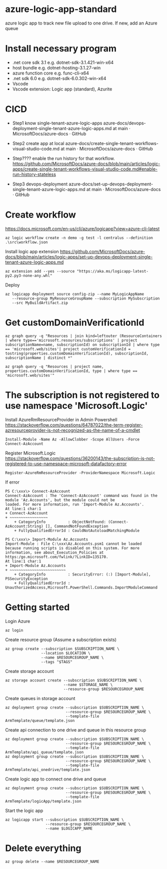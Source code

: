 # azure-logic-app-standard
azure logic app to track new file upload to one drive. If new, add an Azure queue


# Install necessary program
  - .net core sdk 3.1 e.g. dotnet-sdk-3.1.421-win-x64
  - host bundle e.g. dotnet-hosting-3.1.27-win
  - azure function core e.g. func-cli-x64
  - .net sdk 6.0 e.g. dotnet-sdk-6.0.302-win-x64
  - Vscode
  - Vscode extension: Logic app (standard), Azurite

# CICD 

 - Step1 know single-tenant-azure-logic-apps
azure-docs/devops-deployment-single-tenant-azure-logic-apps.md at main · MicrosoftDocs/azure-docs · GitHub

 - Step2 create app at local
azure-docs/create-single-tenant-workflows-visual-studio-code.md at main · MicrosoftDocs/azure-docs · GitHub

 - Step???? enable the run history for that workflow.
https://github.com/MicrosoftDocs/azure-docs/blob/main/articles/logic-apps/create-single-tenant-workflows-visual-studio-code.md#enable-run-history-stateless


 - Step3 devops-deployment
azure-docs/set-up-devops-deployment-single-tenant-azure-logic-apps.md at main · MicrosoftDocs/azure-docs · GitHub


# Create workflow

https://docs.microsoft.com/en-us/cli/azure/logicapp?view=azure-cli-latest
```
az logic workflow create -n demo -g test -l centralus --definition .\src\workflow.json
```

Install logic app extension https://github.com/MicrosoftDocs/azure-docs/blob/main/articles/logic-apps/set-up-devops-deployment-single-tenant-azure-logic-apps.md
```
az extension add --yes --source "https://aka.ms/logicapp-latest-py2.py3-none-any.whl"
```
Deploy
```
az logicapp deployment source config-zip --name MyLogicAppName 
   --resource-group MyResourceGroupName --subscription MySubscription 
   --src MyBuildArtifact.zip
```


# Get customDomainVerificationId
```
az graph query -q "Resources | join kind=leftouter (ResourceContainers | where type=='microsoft.resources/subscriptions' | project subscriptionName=name, subscriptionId) on subscriptionId | where type == 'microsoft.web/sites'| project customVerificationId = tostring(properties.customDomainVerificationId), subscriptionId, subscriptionName | distinct *"
```

```
az graph query -q "Resources | project name, properties.customDomainVerificationId, type | where type == 'microsoft.web/sites'"
```

# The subscription is not registered to use namespace 'Microsoft.Logic'

Install AzureRmResourceProvider in Admin Powershell
https://stackoverflow.com/questions/64787022/the-term-register-azresourceprovider-is-not-recognized-as-the-name-of-a-cmdlet
```
Install-Module -Name Az -AllowClobber -Scope AllUsers -Force
Connect-AzAccount
```

Register Microsoft.Logic
https://stackoverflow.com/questions/36200143/the-subscription-is-not-registered-to-use-namespace-microsoft-datafactory-error
```
Register-AzureRmResourceProvider -ProviderNamespace Microsoft.Logic
```


If error
```
PS C:\xxx\> Connect-AzAccount
Connect-AzAccount : The 'Connect-AzAccount' command was found in the module 'Az.Accounts', but the module could not be
loaded. For more information, run 'Import-Module Az.Accounts'.
At line:1 char:1
+ Connect-AzAccount
+ ~~~~~~~~~~~~~~~~~
    + CategoryInfo          : ObjectNotFound: (Connect-AzAccount:String) [], CommandNotFoundException
    + FullyQualifiedErrorId : CouldNotAutoloadMatchingModule

PS C:\xxx\> Import-Module Az.Accounts
Import-Module : File C:\xxx\Az.Accounts.psm1 cannot be loaded
because running scripts is disabled on this system. For more information, see about_Execution_Policies at
https:/go.microsoft.com/fwlink/?LinkID=135170.
At line:1 char:1
+ Import-Module Az.Accounts
+ ~~~~~~~~~~~~~~~~~~~~~~~~~
    + CategoryInfo          : SecurityError: (:) [Import-Module], PSSecurityException
    + FullyQualifiedErrorId : UnauthorizedAccess,Microsoft.PowerShell.Commands.ImportModuleCommand
```





# Getting started

Login Azure
```
az login
```

Create resource group (Assume a subscription exists)
```
az group create --subscription $SUBSCRIPTION_NAME \
                --location $LOCATION \
                --name $RESOURCEGROUP_NAME \
                --tags "$TAGS"
```

Create storage account
```
az storage account create --subscription $SUBSCRIPTION_NAME \
                          --name $STORAGE_NAME \
                          --resource-group $RESOURCEGROUP_NAME
```

Create queues in storage account
```
az deployment group create --subscription $SUBSCRIPTION_NAME \
                           --resource-group $RESOURCEGROUP_NAME \
                           --template-file ArmTemplate/queue/template.json
```
<!-- ```
az deployment group create --subscription $SUBSCRIPTION_NAME \
                           --resource-group $RESOURCEGROUP_NAME \
                           --template-file ArmTemplate/queue/template.json \
                           --parameters ArmTemplate/queue/parameters.json

az storage queue create --subscription $SUBSCRIPTION_NAME \
                        --name $STORAGE_QUEUE_NAME \

az deployment group create --subscription $SUBSCRIPTION_NAME \
                           --resource-group $RESOURCEGROUP_NAME \
                           --template-file ArmTemplate/logicApp/template.json
``` -->


Create api connection to one drive and queue in this resource group
```
az deployment group create --subscription $SUBSCRIPTION_NAME \
                           --resource-group $RESOURCEGROUP_NAME \
                           --template-file ArmTemplate/api_queue/template.json
az deployment group create --subscription $SUBSCRIPTION_NAME \
                           --resource-group $RESOURCEGROUP_NAME \
                           --template-file ArmTemplate/api_onedrive/template.json
```

Create logic app to connect one drive and queue
```
az deployment group create --subscription $SUBSCRIPTION_NAME \
                           --resource-group $RESOURCEGROUP_NAME \
                           --template-file ArmTemplate/logicApp/template.json
```

Start the logic app
```
az logicapp start --subscription $SUBSCRIPTION_NAME \
                  --resource-group $RESOURCEGROUP_NAME \
                  --name $LOGICAPP_NAME
```



# Delete everything

```
az group delete --name $RESOURCEGROUP_NAME
```

